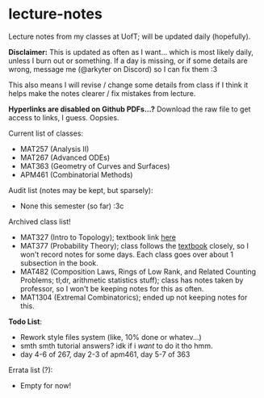 # lecture-notes
Lecture notes from my classes at UofT; will be updated daily (hopefully).

**Disclaimer:** This is updated as often as I want... which is most likely daily, unless I burn out or something. If a day is missing, or if some details are wrong, message me (@arkyter on Discord) so I can fix them :3

This also means I will revise / change some details from class if I think it helps make the notes clearer / fix mistakes from lecture.

**Hyperlinks are disabled on Github PDFs...?** Download the raw file to get access to links, I guess. Oopsies.

Current list of classes:
- MAT257 (Analysis II)
- MAT267 (Advanced ODEs)
- MAT363 (Geometry of Curves and Surfaces)
- APM461 (Combinatorial Methods)

Audit list (notes may be kept, but sparsely):
- None this semester (so far) :3c

Archived class list!
- MAT327 (Intro to Topology); textbook link [here](https://people.math.ethz.ch/~dkosanovic/24-FS/Munkres-Topology.pdf)
- MAT377 (Probability Theory); class follows the [textbook](https://drive.google.com/file/d/1Rpkr-NCEyqygvypR65RznaZkb36KHB29/view?pli=1) closely, so I won't record notes for some days. Each class goes over about 1 subsection in the book.
- MAT482 (Composition Laws, Rings of Low Rank, and Related Counting Problems; tl;dr, arithmetic statistics stuff); class has notes taken by professor, so I won't be keeping notes for this as often.
- MAT1304 (Extremal Combinatorics); ended up not keeping notes for this.

**Todo List**:
- Rework style files system (like, 10% done or whatev...)
- smth smth tutorial answers? idk if i *want* to do it tho hmm.
- day 4-6 of 267, day 2-3 of apm461, day 5-7 of 363

Errata list (?):
- Empty for now!

